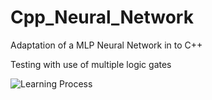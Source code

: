 # Cpp_Neural_Network
Adaptation of a MLP Neural Network in to C++

Testing with use of multiple logic gates

![Learning Process](https://user-images.githubusercontent.com/86137286/233796635-04058f62-379c-4a96-ad05-ab82f5e21a9b.png)
